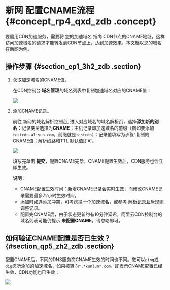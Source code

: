 # 新网 配置CNAME流程 {#concept_rp4_qxd_zdb .concept}

要启用CDN加速服务，需要将 您的加速域名 指向 CDN节点的CNAME地址，这样访问加速域名的请求才能转发到CDN节点上，达到加速效果。本文档以您的域名在新网为例。

## 操作步骤 {#section_ep1_3h2_zdb .section}

1.  获取加速域名的CNAME值。

    在CDN控制台 **域名管理**的域名列表中复制加速域名对应的CNAME值：

    ![](http://static-aliyun-doc.oss-cn-hangzhou.aliyuncs.com/assets/img/5115/4708_zh-CN.png)

2.  添加CNAME记录。

    前往 新网的域名解析控制台, 进入对应域名的域名解析页，选择**添加新的别名**：记录类型选择为**CNAME**；主机记录即加速域名的前缀（例如要添加`testcdn.aliyun.com`，前缀就是`testcdn`）；记录值填写为步骤1复制的CNAME值；解析线路和TTL 默认值即可。

    ![](http://static-aliyun-doc.oss-cn-hangzhou.aliyuncs.com/assets/img/5115/4709_zh-CN.png)

    填写完单击 **提交**，配置CNAME完毕。CNAME配置生效后，CDN服务也会立即生效。

    **说明：** 

    -   CNAME配置生效时间：新增CNAME记录会实时生效，而修改CNAME记录需要最多72小时生效时间。
    -   添加时如遇添加冲突，可考虑换一个加速域名，或参考 [解析记录互斥规则](https://help.aliyun.com/knowledge_detail/39787.html) 调整记录。
    -   配置完CNAME后，由于状态更新约有10分钟延迟，阿里云CDN控制台的域名列表可能仍提示 **未配置CNAME**，请忽略即可。

## 如何验证CNAME配置是否已生效？ {#section_qp5_zh2_zdb .section}

配置CNAME后，不同的DNS服务商CNAME生效的时间也不同。您可以`ping`或`dig`您所添加的加速域名，如果被转向`*.*kunlun*.com`，即表示CNAME配置已经生效，CDN功能也已生效：

![](http://static-aliyun-doc.oss-cn-hangzhou.aliyuncs.com/assets/img/5115/4710_zh-CN.png)

